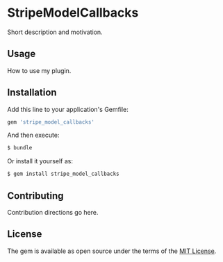 # StripeModelCallbacks
Short description and motivation.

## Usage
How to use my plugin.

## Installation
Add this line to your application's Gemfile:

```ruby
gem 'stripe_model_callbacks'
```

And then execute:
```bash
$ bundle
```

Or install it yourself as:
```bash
$ gem install stripe_model_callbacks
```

## Contributing
Contribution directions go here.

## License
The gem is available as open source under the terms of the [MIT License](http://opensource.org/licenses/MIT).
